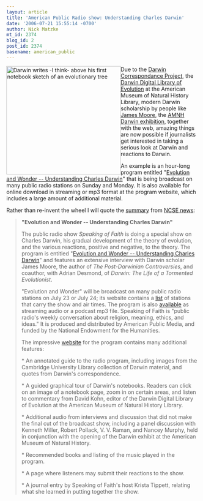 ```yaml
---
layout: article
title: 'American Public Radio show: Understanding Charles Darwin'
date: '2006-07-21 15:55:14 -0700'
author: Nick Matzke
mt_id: 2374
blog_id: 2
post_id: 2374
basename: american_public
---
```

<img src="/PT/uploads/2006/Darwin_1836q_Tree_of_life_thumb2.jpg" alt="Darwin writes -I think- above his first notebook sketch of an evolutionary tree" width="299" height="283" style="float:left;" />Due to the [Darwin Correspondance Project](http://www.lib.cam.ac.uk/Departments/Darwin/), the [Darwin Digital Library of Evolution](http://darwinlibrary.amnh.org/) at the American Museum of Natural History Library, modern Darwin scholarship by people like [James Moore](http://www.google.com/search?hl=en&amp;lr=&amp;q=james+moore+darwin&amp;btnG=Search), the [AMNH Darwin exhibition](http://www.amnh.org/exhibitions/darwin/), together with the web, amazing things are now possible if journalists get interested in taking a serious look at Darwin and reactions to Darwin.  

An example is an hour-long program entitled "[Evolution and Wonder -- Understanding Charles Darwin](http://speakingoffaith.publicradio.org/programs/darwin/index.shtml)" that is being broadcast on many public radio stations on Sunday and Monday.  It is also available for online download in streaming or mp3 format at the program website, which includes a large amount of additional material.

Rather than re-invent the wheel I will quote the [summary](http://www.ncseweb.org/resources/news/2006/US/999_evolution_and_wonder__under_7_21_2006.asp) from [NCSE news](http://www.ncseweb.org/):

> **"Evolution and Wonder -- Understanding Charles Darwin"**
> 
> The public radio show _Speaking of Faith_ is doing a special show on Charles Darwin, his gradual development of the theory of evolution, and the various reactions, positive and negative, to the theory. The program is entitled "[Evolution and Wonder -- Understanding Charles Darwin](http://speakingoffaith.publicradio.org/programs/darwin/index.shtml)" and features an extensive interview with Darwin scholar James Moore, the author of _The Post-Darwinian Controversies_, and coauthor, with Adrian Desmond, of _Darwin: The Life of a Tormented Evolutionist_.
> 
> "Evolution and Wonder" will be broadcast on many public radio stations on July 23 or July 24; its website contains a [list](http://speakingoffaith.publicradio.org/stations/index.shtml) of stations that carry the show and air times. The program is also [available](http://speakingoffaith.publicradio.org/programs/darwin/index.shtml) as streaming audio or a podcast mp3 file. Speaking of Faith is "public radio's weekly conversation about religion, meaning, ethics, and ideas." It is produced and distributed by American Public Media, and funded by the National Endowment for the Humanities.
> 
> The impressive [website](http://speakingoffaith.publicradio.org/programs/darwin/index.shtml) for the program contains many additional features:
> 
> \* An annotated guide to the radio program, including images from the Cambridge University Library collection of Darwin material, and quotes from Darwin's correspondence.
> 
> \* A guided graphical tour of Darwin's notebooks. Readers can click on an image of a notebook page, zoom in on certain areas, and listen to commentary from David Kohn, editor of the Darwin Digital Library of Evolution at the American Museum of Natural History Library.
> 
> \* Additional audio from interviews and discussion that did not make the final cut of the broadcast show, including a panel discussion with Kenneth Miller, Robert Pollack, V. V. Raman, and Nancey Murphy, held in conjunction with the opening of the Darwin exhibit at the American Museum of Natural History.
> 
> \* Recommended books and listing of the music played in the program.
> 
> \* A page where listeners may submit their reactions to the show.
> 
> \* A journal entry by Speaking of Faith's host Krista Tippett, relating what she learned in putting together the show.
